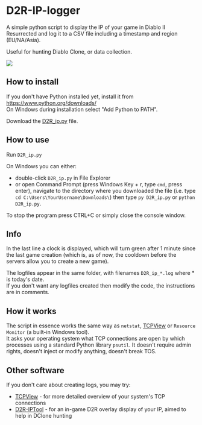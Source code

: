 # D2R-IP-logger

A simple python script to display the IP of your game in Diablo II Resurrected and log it to a CSV file including a timestamp and region (EU/NA/Asia).

Useful for hunting Diablo Clone, or data collection.

![](https://i.imgur.com/3hjxBHn.png)

## How to install
If you don't have Python installed yet, install it from https://www.python.org/downloads/  
On Windows during installation select "Add Python to PATH".

Download the [D2R_ip.py](https://github.com/nocawy/D2R-IP-logger/blob/master/D2R_ip.py?raw=true) file.

## How to use

Run `D2R_ip.py`

On Windows you can either:
- double-click `D2R_ip.py` in File Explorer 
- or open Command Prompt (press Windows Key + r, type `cmd`, press enter), navigate to the directory where you downloaded the file (i.e. type `cd C:\Users\YourUsername\Downloads\`) then type `py D2R_ip.py` or `python D2R_ip.py`.

To stop the program press CTRL+C or simply close the console window.

## Info

In the last line a clock is displayed, which will turn green after 1 minute since the last game creation (which is, as of now, the cooldown before the servers allow you to create a new game).

The logfiles appear in the same folder, with filenames `D2R_ip_*.log` where * is today's date.  
If you don't want any logfiles created then modify the code, the instructions are in comments.

## How it works

The script in essence works the same way as `netstat`, [TCPView](https://docs.microsoft.com/en-us/sysinternals/downloads/tcpview) or `Resource Monitor` (a built-in Windows tool).  
It asks your operating system what TCP connections are open by which processes using a standard Python library `psutil`. It doesn't require admin rights, doesn't inject or modify anything, doesn't break TOS.

## Other software

If you don't care about creating logs, you may try:
* [TCPView](https://docs.microsoft.com/en-us/sysinternals/downloads/tcpview) -  for more detailed overview of your system's TCP connections
* [D2R-IPTool](https://github.com/VideoGameRoulette/D2RTools) - for an in-game D2R overlay display of your IP, aimed to help in DClone hunting
